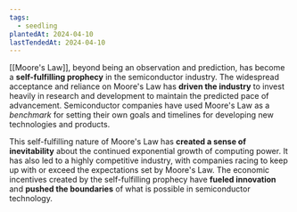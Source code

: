 ```yaml
---
tags:
  - seedling
plantedAt: 2024-04-10
lastTendedAt: 2024-04-10
---
```

[[Moore's Law]], beyond being an observation and prediction, has become a **self-fulfilling prophecy** in the semiconductor industry. The widespread acceptance and reliance on Moore's Law has **driven the industry** to invest heavily in research and development to maintain the predicted pace of advancement. Semiconductor companies have used Moore's Law as a *benchmark* for setting their own goals and timelines for developing new technologies and products.

This self-fulfilling nature of Moore's Law has **created a sense of inevitability** about the continued exponential growth of computing power. It has also led to a highly competitive industry, with companies racing to keep up with or exceed the expectations set by Moore's Law. The economic incentives created by the self-fulfilling prophecy have **fueled innovation** and **pushed the boundaries** of what is possible in semiconductor technology.
